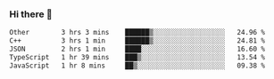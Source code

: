### Hi there 👋

<!--
**WShiBin/WShiBin** is a ✨ _special_ ✨ repository because its `README.md` (this file) appears on your GitHub profile.

Here are some ideas to get you started:

- 🔭 I’m currently working on ...
- 🌱 I’m currently learning ...
- 👯 I’m looking to collaborate on ...
- 🤔 I’m looking for help with ...
- 💬 Ask me about ...
- 📫 How to reach me: ...
- 😄 Pronouns: ...
- ⚡ Fun fact: ...
-->

<!--START_SECTION:waka-->

```txt
Other        3 hrs 3 mins    ██████▒░░░░░░░░░░░░░░░░░░   24.96 %
C++          3 hrs 1 min     ██████▒░░░░░░░░░░░░░░░░░░   24.81 %
JSON         2 hrs 1 min     ████░░░░░░░░░░░░░░░░░░░░░   16.60 %
TypeScript   1 hr 39 mins    ███▒░░░░░░░░░░░░░░░░░░░░░   13.54 %
JavaScript   1 hr 8 mins     ██▒░░░░░░░░░░░░░░░░░░░░░░   09.38 %
```

<!--END_SECTION:waka-->
